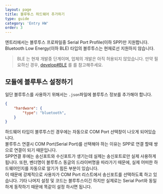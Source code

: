 ```yaml
---
layout: page
title: 블루투스 하드웨어 추가하기
type: guide
category: 'Entry HW'
order: 3
---
```


엔트리에서는 블루투스 프로파일중 Serial Port Profile(이하 SPP)만 지원합니다.  
Bluetooth Low Energy(이하 BLE) 타입의 블루투스는 현재로선 지원하지 않습니다.

> BLE 는 현재 개발중 단계이며, 업체의 개발은 아직 허용되지 않았습니다.
> 만약 필요하신 경우, [develop#BLE](https://github.com/entrylabs/entry-hw/tree/develop/app/src/main/core/ble) 를 를 참고해주세요. 

## 모듈에 블루투스 설정하기

일단 블루투스를 사용하기 위해서는 `.json`파일에 블루투스 정보를 추가해야 합니다.
``` json
{
    "hardware": {
        "type": "bluetooth",
    }
}
```
하드웨어 타입이 블루투스인 경우에는 자동으로 COM Port 선택창이 나오게 되어있습니다.  
블루투스 연결시 COM Port(Serial Port)를 선택해야 하는 이유는 SPP로 연결 할때 쌍으로 연결이 되기 때문입니다.  
SPP연결 후에는 송신포트와 수신포트가 생기는데 실제는 송신포트로만 실제 사용하게 됩니다. 
또한, 벤더명이 블루투스 동글의 드라이버명을 따라가기 때문에, 실제 어떠한 하드웨어인지를 자동으로 알기가 힘든 부분이 있습니다.  
이 때문에 강제적으로 사용자가 COM Port 리스트에서 송신포트를 선택하도록 하고 있습니다. 기타 나머지 설정 및 코드는 블루투스이긴 하지만 실제로는 Serial Port와 동일하게 동작하기 때문에 똑같이 설정 하시면 됩니다.

